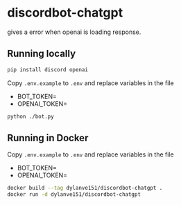 # discordbot-chatgpt
gives a error when openai is loading response.

## Running locally

```bash
pip install discord openai
```

Copy `.env.example` to `.env` and replace variables in the file
* BOT_TOKEN=
* OPENAI_TOKEN=

```bash
python ./bot.py
```

## Running in Docker

Copy `.env.example` to `.env` and replace variables in the file
* BOT_TOKEN=
* OPENAI_TOKEN=

```bash
docker build --tag dylanve151/discordbot-chatgpt .
docker run -d dylanve151/discordbot-chatgpt
```
